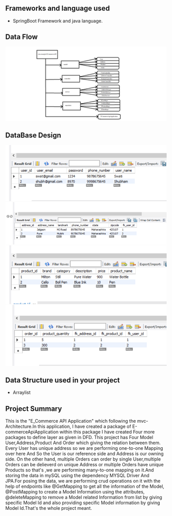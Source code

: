 ## Frameworks and language used 
* SpringBoot Framework and java language.
## Data Flow
![Data Flow](DFD.png)
## DataBase Design
![User](User.png)
![Address](Address.png)
![Product](Product.png)
![Order](Order.png)
## Data Structure used in your project
* Arraylist
## Project Summary

This is the "E_Commerce API Application" which following the mvc-Architecture.In this application, I have created a package of E-commerceApiApplication within this package I have created Four more packages to define layer as given in DFD. This project has Four Model User,Address,Product And Order which giving the relation between them.
Every User has unique address so we are performing one-to-one Mapping over here And So the User is our reference side and Address is our owning side. On the other hand, multiple Orders can order by single User,multiple Orders can be delieverd on unique Address or multiple Orders have unique Products  so that's ,we are performing many-to-one mapping on it.And storing the data in mySQL using the dependency MYSQL Driver And JPA.For posing the data, we are performing crud operations on it with the help of endpoints like @GetMapping to get all the information of the Model, @PostMapping to create a Model Information using the attributes, @deleteMapping to remove a Model related Information from list by giving specific Model Id and also providing specific Model information by giving Model Id.That's the whole project meant. 